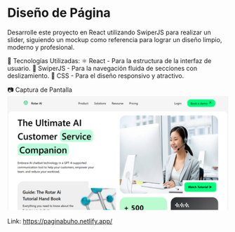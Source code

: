 # Diseño de Página 

Desarrolle este proyecto en React utilizando SwiperJS para realizar un slider, siguiendo un mockup como referencia para lograr un diseño limpio, moderno y profesional.

🚀 Tecnologías Utilizadas:
⚛ React - Para la estructura de la interfaz de usuario.
🎠 SwiperJS - Para la navegación fluida de secciones con deslizamiento.
🎨 CSS - Para el diseño responsivo y atractivo.

📷 Captura de Pantalla
![royecto](./src/assets/IMG/pagina.png)

Link: https://paginabuho.netlify.app/

